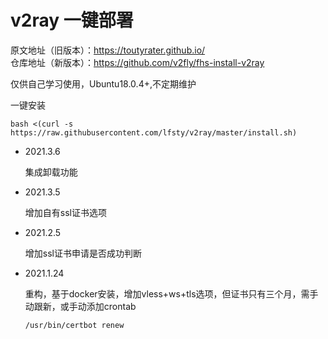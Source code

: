# v2ray 一键部署

原文地址（旧版本）：https://toutyrater.github.io/  
仓库地址（新版本）：https://github.com/v2fly/fhs-install-v2ray

仅供自己学习使用，Ubuntu18.0.4+,不定期维护

一键安装
```shell
bash <(curl -s https://raw.githubusercontent.com/lfsty/v2ray/master/install.sh)
```


* 2021.3.6

  集成卸载功能

* 2021.3.5

  增加自有ssl证书选项

* 2021.2.5

  增加ssl证书申请是否成功判断

* 2021.1.24 

  重构，基于docker安装，增加vless+ws+tls选项，但证书只有三个月，需手动跟新，或手动添加crontab

  ```shell
  /usr/bin/certbot renew
  ```
